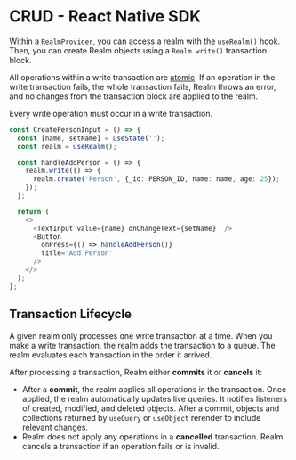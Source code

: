 # CRUD - React Native SDK
Within a `RealmProvider`, you can access a realm with
the `useRealm()` hook. Then, you can create Realm objects
using a `Realm.write()`
transaction block.

All operations within a write transaction are [atomic](https://en.wikipedia.org/wiki/Atomicity_(database_systems)).
If an operation in the write transaction fails, the whole transaction fails,
Realm throws an error, and no changes from the transaction block are applied to the realm.

Every write operation must occur in a write transaction.

```typescript
const CreatePersonInput = () => {
  const [name, setName] = useState('');
  const realm = useRealm();

  const handleAddPerson = () => {
    realm.write(() => {
      realm.create('Person', {_id: PERSON_ID, name: name, age: 25});
    });
  };

  return (
    <>
      <TextInput value={name} onChangeText={setName}  />
      <Button
        onPress={() => handleAddPerson()}
        title='Add Person'
      />
    </>
  );
};

```

## Transaction Lifecycle
A given realm only processes one write transaction at a time. When you
make a write transaction, the realm adds the transaction to a queue. The
realm evaluates each transaction in the order it arrived.

After processing a transaction, Realm either **commits** it or
**cancels** it:

- After a **commit**, the realm applies all operations in the transaction.
Once applied, the realm automatically updates live queries. It notifies listeners of created, modified,
and deleted objects. After a commit, objects and collections returned by `useQuery` or
`useObject` rerender to include relevant changes.
- Realm does not apply any operations in a **cancelled**
transaction. Realm cancels a transaction if an operation
fails or is invalid.
